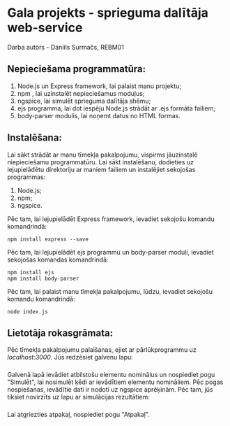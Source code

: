 # Gala projekts - sprieguma dalītāja web-service
Darba autors - Daniils Surmačs, REBM01

## Nepieciešama programmatūra:
1. Node.js un Express framework, lai palaist manu projektu;
2. npm , lai uzinstalēt nepieciešamus moduļus;
3. ngspice, lai simulēt sprieguma dalītāja shēmu;
4. ejs programma, lai dot iespēju Node.js strādāt ar .ejs formāta failiem;
5. body-parser modulis, lai noņemt datus no HTML formas.

## Instalēšana:

Lai sākt strādāt ar manu tīmekļa pakalpojumu, vispirms jāuzinstalē niepieciešamu programmatūru.
Lai sākt instalēšanu, dodieties uz lejupielādētu direktoriju ar maniem failiem un instalējiet sekojošas programmas: 
1. Node.js;
2. npm;
3. ngspice.

Pēc tam, lai lejupielādēt Express framework, ievadiet sekojošu komandu komandrindā:

	npm install express --save


Pēc tam, lai lejupielādēt ejs programmu un body-parser moduli, ievadiet sekojošas komandas komandrindā:

	npm install ejs
	npm install body-parser

Pēc tam, lai palaist manu tīmekļa pakalpojumu, lūdzu, ievadiet sekojošu komandu komandrindā:

	node index.js

## Lietotāja rokasgrāmata:

Pēc tīmekļa pakalpojumu palaišanas, ejiet ar pārlūkprogrammu uz *localhost:3000*.
Jūs redzēsiet galvenu lapu:

### 

Galvenā lapā ievādiet atbilstošu elementu nominālus un nospiediet pogu "Simulēt", lai nosimulēt
ķēdi ar ievādītiem elementu nomināliem. Pēc pogas nospiešanas, ievādītie dati ir nodoti uz ngspice aprēķinām.
Pēc tam, jūs tiksiet novirzīts uz lapu ar simulācijas rezultātiem:

###

Lai atgriezties atpakaļ, nospiediet pogu "Atpakaļ".

